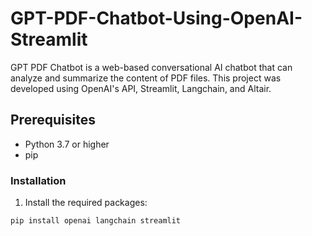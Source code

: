 # GPT-PDF-Chatbot-Using-OpenAI-Streamlit
GPT PDF Chatbot is a web-based conversational AI chatbot that can analyze and summarize the content of PDF files. This project was developed using OpenAI's API, Streamlit, Langchain, and Altair.

## Prerequisites
- Python 3.7 or higher
- pip
### Installation
1. Install the required packages:

 ```python
pip install openai langchain streamlit

